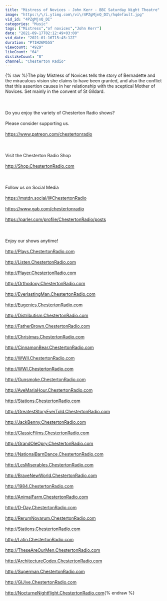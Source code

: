 ```yaml
---
title: "Mistress of Novices - John Kerr - BBC Saturday Night Theatre"
image: "https:\/\/i.ytimg.com\/vi\/4PZgMjnQ_DI\/hqdefault.jpg"
vid_id: "4PZgMjnQ_DI"
categories: "Music"
tags: ["Mistress","of novices","John Kerr"]
date: "2021-09-17T02:12:49+03:00"
vid_date: "2021-01-16T15:45:12Z"
duration: "PT1H26M55S"
viewcount: "4929"
likeCount: "64"
dislikeCount: "8"
channel: "Chesterton Radio"
---
```

{% raw %}The play Mistress of Novices tells the story of Bernadette and the miraculous vision she claims to have been granted, and also the conflict that this assertion causes in her relationship with the sceptical Mother of Novices. Set mainly in the convent of St Gildard.<br /><br /><br /><br />Do you enjoy the variety of Chesterton Radio shows?  <br /><br />Please consider supporting us.<br /><br /><a rel="nofollow" target="blank" href="https://www.patreon.com/chestertonradio">https://www.patreon.com/chestertonradio</a><br /><br /><br /><br />Visit the Chesterton Radio Shop<br /><br /><a rel="nofollow" target="blank" href="http://Shop.ChestertonRadio.com">http://Shop.ChestertonRadio.com</a><br /><br /><br /><br />Follow us on Social Media<br /><br /><a rel="nofollow" target="blank" href="https://mstdn.social/@ChestertonRadio">https://mstdn.social/@ChestertonRadio</a><br /><br /><a rel="nofollow" target="blank" href="https://www.gab.com/chestertonradio">https://www.gab.com/chestertonradio</a><br /><br /><a rel="nofollow" target="blank" href="https://parler.com/profile/ChestertonRadio/posts">https://parler.com/profile/ChestertonRadio/posts</a><br /><br /><br /><br />Enjoy our shows anytime!<br /><br /><a rel="nofollow" target="blank" href="http://Plays.ChestertonRadio.com">http://Plays.ChestertonRadio.com</a><br /><br /><a rel="nofollow" target="blank" href="http://Listen.ChestertonRadio.com">http://Listen.ChestertonRadio.com</a><br /><br /><a rel="nofollow" target="blank" href="http://Player.ChestertonRadio.com">http://Player.ChestertonRadio.com</a><br /><br /><a rel="nofollow" target="blank" href="http://Orthodoxy.ChestertonRadio.com">http://Orthodoxy.ChestertonRadio.com</a><br /><br /><a rel="nofollow" target="blank" href="http://EverlastingMan.ChestertonRadio.com">http://EverlastingMan.ChestertonRadio.com</a><br /><br /><a rel="nofollow" target="blank" href="http://Eugenics.ChestertonRadio.com">http://Eugenics.ChestertonRadio.com</a><br /><br /><a rel="nofollow" target="blank" href="http://Distributism.ChestertonRadio.com">http://Distributism.ChestertonRadio.com</a><br /><br /><a rel="nofollow" target="blank" href="http://FatherBrown.ChestertonRadio.com">http://FatherBrown.ChestertonRadio.com</a><br /><br /><a rel="nofollow" target="blank" href="http://Christmas.ChestertonRadio.com">http://Christmas.ChestertonRadio.com</a><br /><br /><a rel="nofollow" target="blank" href="http://CinnamonBear.ChestertonRadio.com">http://CinnamonBear.ChestertonRadio.com</a><br /><br /><a rel="nofollow" target="blank" href="http://WWII.ChestertonRadio.com">http://WWII.ChestertonRadio.com</a><br /><br /><a rel="nofollow" target="blank" href="http://WWI.ChestertonRadio.com">http://WWI.ChestertonRadio.com</a><br /><br /><a rel="nofollow" target="blank" href="http://Gunsmoke.ChestertonRadio.com">http://Gunsmoke.ChestertonRadio.com</a><br /><br /><a rel="nofollow" target="blank" href="http://AveMariaHour.ChestertonRadio.com">http://AveMariaHour.ChestertonRadio.com</a><br /><br /><a rel="nofollow" target="blank" href="http://Stations.ChestertonRadio.com">http://Stations.ChestertonRadio.com</a><br /><br /><a rel="nofollow" target="blank" href="http://GreatestStoryEverTold.ChestertonRadio.com">http://GreatestStoryEverTold.ChestertonRadio.com</a><br /><br /><a rel="nofollow" target="blank" href="http://JackBenny.ChestertonRadio.com">http://JackBenny.ChestertonRadio.com</a><br /><br /><a rel="nofollow" target="blank" href="http://ClassicFilms.ChestertonRadio.com">http://ClassicFilms.ChestertonRadio.com</a><br /><br /><a rel="nofollow" target="blank" href="http://GrandOleOpry.ChestertonRadio.com">http://GrandOleOpry.ChestertonRadio.com</a><br /><br /><a rel="nofollow" target="blank" href="http://NationalBarnDance.ChestertonRadio.com">http://NationalBarnDance.ChestertonRadio.com</a><br /><br /><a rel="nofollow" target="blank" href="http://LesMiserables.ChestertonRadio.com">http://LesMiserables.ChestertonRadio.com</a><br /><br /><a rel="nofollow" target="blank" href="http://BraveNewWorld.ChestertonRadio.com">http://BraveNewWorld.ChestertonRadio.com</a><br /><br /><a rel="nofollow" target="blank" href="http://1984.ChestertonRadio.com">http://1984.ChestertonRadio.com</a><br /><br /><a rel="nofollow" target="blank" href="http://AnimalFarm.ChestertonRadio.com">http://AnimalFarm.ChestertonRadio.com</a><br /><br /><a rel="nofollow" target="blank" href="http://D-Day.ChestertonRadio.com">http://D-Day.ChestertonRadio.com</a><br /><br /><a rel="nofollow" target="blank" href="http://RerumNovarum.ChestertonRadio.com">http://RerumNovarum.ChestertonRadio.com</a><br /><br /><a rel="nofollow" target="blank" href="http://Stations.ChestertonRadio.com">http://Stations.ChestertonRadio.com</a><br /><br /><a rel="nofollow" target="blank" href="http://Latin.ChestertonRadio.com">http://Latin.ChestertonRadio.com</a><br /><br /><a rel="nofollow" target="blank" href="http://TheseAreOurMen.ChestertonRadio.com">http://TheseAreOurMen.ChestertonRadio.com</a><br /><br /><a rel="nofollow" target="blank" href="http://ArchitectureCodex.ChestertonRadio.com">http://ArchitectureCodex.ChestertonRadio.com</a><br /><br /><a rel="nofollow" target="blank" href="http://Superman.ChestertonRadio.com">http://Superman.ChestertonRadio.com</a><br /><br /><a rel="nofollow" target="blank" href="http://GIJive.ChestertonRadio.com">http://GIJive.ChestertonRadio.com</a><br /><br /><a rel="nofollow" target="blank" href="http://NocturneNightflight.ChestertonRadio.com">http://NocturneNightflight.ChestertonRadio.com</a>{% endraw %}
